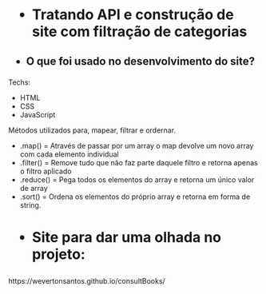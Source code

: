 <h1> <ul><li>Tratando API e construção de site com filtração de categorias</li></ul> </h1>

<h2> <ul><li>O que foi usado no desenvolvimento do site?</li></ul> </h2>

<p> Techs: </p>
<ul>
  <li>HTML</li>
  <li>CSS</li>
  <li>JavaScript</li>
</ul>

<p> Métodos utilizados para, mapear, filtrar e ordernar. </p>
<ul>
  <li>.map() = Através de passar por um array o map devolve um novo array com cada elemento individual</li>
  <li>.filter() = Remove tudo que não faz parte daquele filtro e retorna apenas o filtro aplicado</li>
  <li>.reduce() = Pega todos os elementos do array e retorna um único valor de array</li>
  <li>.sort() = Ordena os elementos do próprio array e retorna em forma de string.</li>
</ul>

<h1> <ul><li>Site para dar uma olhada no projeto:</li></ul> </h1>
https://wevertonsantos.github.io/consultBooks/
